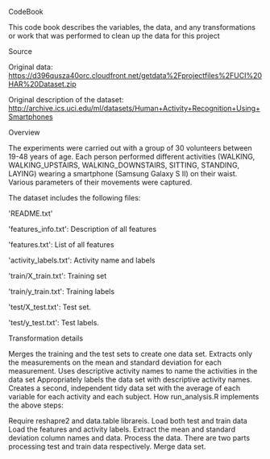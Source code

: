CodeBook

This code book describes the variables, the data, and any transformations or work that was performed to clean up the data for this project


Source

Original data: https://d396qusza40orc.cloudfront.net/getdata%2Fprojectfiles%2FUCI%20HAR%20Dataset.zip

Original description of the dataset: http://archive.ics.uci.edu/ml/datasets/Human+Activity+Recognition+Using+Smartphones


Overview

The experiments were carried out with a group of 30 volunteers between 19-48 years of age. Each person performed different activities (WALKING, WALKING_UPSTAIRS, WALKING_DOWNSTAIRS, SITTING, STANDING, LAYING) wearing a smartphone (Samsung Galaxy S II) on their waist. Various parameters of their movements were captured.


The dataset includes the following files:

'README.txt'

'features_info.txt': Description of all features

'features.txt': List of all features

'activity_labels.txt': Activity name and labels

'train/X_train.txt': Training set

'train/y_train.txt': Training labels

'test/X_test.txt': Test set.

'test/y_test.txt': Test labels.


Transformation details

Merges the training and the test sets to create one data set.
Extracts only the measurements on the mean and standard deviation for each measurement.
Uses descriptive activity names to name the activities in the data set
Appropriately labels the data set with descriptive activity names.
Creates a second, independent tidy data set with the average of each variable for each activity and each subject.
How run_analysis.R implements the above steps:

Require reshapre2 and data.table librareis.
Load both test and train data
Load the features and activity labels.
Extract the mean and standard deviation column names and data.
Process the data. There are two parts processing test and train data respectively.
Merge data set.
